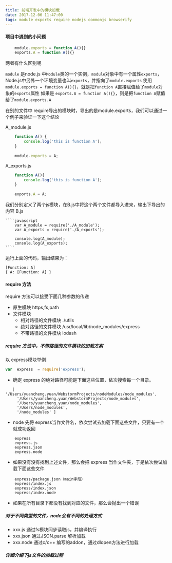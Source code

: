 ```yaml
---
title: 前端开发中的模块加载
date: 2017-12-06 11:47:00
tags: module exports require nodejs commonjs browserify
---
```


#### 项目中遇到的小问题

 ````javascript
     module.exports = function A(){}
     exports.A = function A(){}
 ````

 两者有什么区别呢
 
 `module` 是node.js 中`Module`类的一个实例，`module`对象中有一个属性`exports`，Node.js中另外一个环境变量也叫`exports`，并指向了`module.exports`
 使用`module.exports = function A(){}`，就是把`function A`直接赋值给了`module`对象的`exports`属性
 如果是 `exports.A = function A(){}`，则是把`function A`赋值给了`module.exports.A`
 
 在别的文件中 require导出的模块时，导出的是module.exports，我们可以通过一个例子来验证一下这个结论
 
 A_module.js
  ````javascript
      function A() {
          console.log('this is function A');
      }
      
      module.exports = A;
  ````
  
 A_exports.js
  ````javascript
      function A(){
          console.log('this is function A');
      }
      
      exports.A = A;
  ````
  
  我们分别定义了两个js模块，在B.js中将这个两个文件都导入进来，输出下导出的内容
  B.js
  
    ````javascript
        var A_module = require('./A_module');
        var A_exports = require('./A_exports');
          
        console.log(A_module);
        console.log(A_exports); 
    ````
  运行上面的代码，输出结果为：
  
  ````
  [Function: A]
  { A: [Function: A] }
  ````
  
#### require 方法
  
  require 方法可以接受下面几种参数的传递
  
  * 原生模块 https,fs,path
  * 文件模块 
      * 相对路径的文件模块 ./utils
      * 绝对路径的文件模块 /usr/local/lib/node_modules/express
      * 不带路径的文件模块 lodash
  
##### require 方法中，不带路径的文件模块的加载方案
  
  以 express模块举例
  
  ````javascript
  var  express  = require('express');
  ````
  
  * 确定 express 的绝对路径可能是下面这些位置，依次搜索每一个目录。
   
   ````
      [ '/Users/yuancheng.yuan/WebstormProjects/nodeModules/node_modules',
        '/Users/yuancheng.yuan/WebstormProjects/node_modules',
        ‘/Users/yuancheng.yuan/node_modules',
        '/Users/node_modules',
        '/node_modules' ]
   ````
   
   * node 先将 express当作文件名，依次尝试去加载下面这些文件，只要有一个就成功返回
    
   ````
       express
       express.js
       express.json
       express.node
   ````
   
   * 如果没有没有找到上述文件，那么会把 express 当作文件夹，于是依次尝试加载下面这些文件
   
   ````
       express/package.json（main字段）
       express/index.js
       express/index.json
       express/index.node
   ````
   
   * 如果在所有目录下都没有找到对应的文件，那么会抛出一个错误
   
##### 对于不同类型的文件，node会有不同的处理方式
   
*  xxx.js 通过fs模块同步读取js，并编译执行
*  xxx.json 通过JSON.parse 解析加载
*  xxx.node 通过c/c++ 编写的addon，通过dlopen方法进行加载
   
##### 详细介绍下js文件的加载过程
   
   